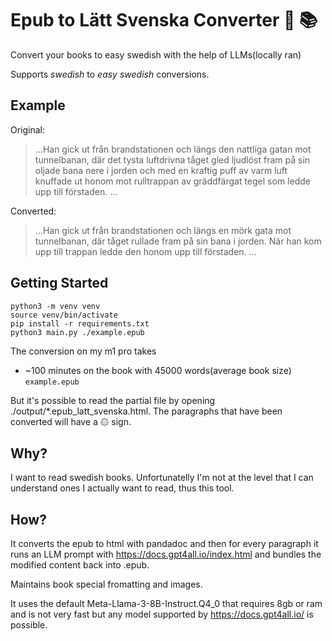 # Epub to Lätt Svenska Converter :turtle: :books:

Convert your books to easy swedish with the help of LLMs(locally ran)

Supports _swedish_ to _easy swedish_ conversions.

## Example

Original:

> ...Han gick ut från brandstationen och längs den nattliga gatan mot tunnelbanan, där det tysta luftdrivna tåget gled ljudlöst fram på sin oljade bana nere i jorden och med en kraftig puff av varm luft knuffade ut honom mot rulltrappan av gräddfärgat tegel som ledde upp till förstaden. ...

Converted:

> ...Han gick ut från brandstationen och längs en mörk gata mot tunnelbanan, där tåget rullade fram på sin bana i jorden. När han kom upp till trappan ledde den honom upp till förstaden. ...

## Getting Started

```
python3 -m venv venv
source venv/bin/activate
pip install -r requirements.txt
python3 main.py ./example.epub
```

The conversion on my m1 pro takes

- ~100 minutes on the book with 45000 words(average book size) `example.epub`

But it's possible to read the partial file by opening ./output/\*.epub_latt_svenska.html. The paragraphs that have been converted will have a ۞ sign.

## Why?

I want to read swedish books. Unfortunatelly I'm not at the level that I can understand ones I actually want to read, thus this tool.

## How?

It converts the epub to html with pandadoc and then for every paragraph it runs an LLM prompt with https://docs.gpt4all.io/index.html and bundles the modified content back into .epub.

Maintains book special fromatting and images.

It uses the default Meta-Llama-3-8B-Instruct.Q4_0 that requires 8gb or ram and is not very fast but any model supported by https://docs.gpt4all.io/ is possible.
